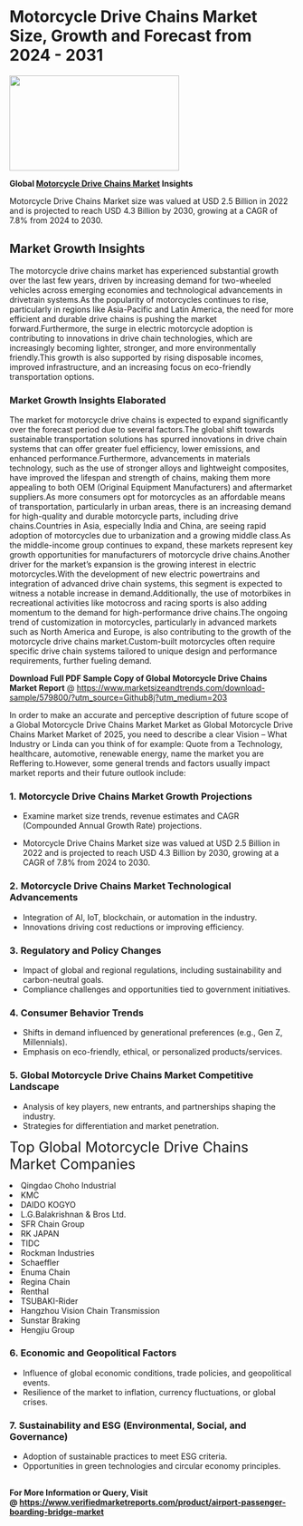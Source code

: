 <H1>Motorcycle Drive Chains Market Size, Growth and Forecast from 2024 - 2031</H1><img class="aligncenter size-medium wp-image-584254" src="https://thirdeyenews.in/wp-content/uploads/2024/09/Global-Market-Research-300x168.jpeg" alt="" width="300" height="168" /><p><strong>Global&nbsp;<a href="https://www.marketsizeandtrends.com/download-sample/579800/?utm_source=Github8j?utm_medium=203">Motorcycle Drive Chains Market</a> Insights</strong></p><p>Motorcycle Drive Chains Market size was valued at USD 2.5 Billion in 2022 and is projected to reach USD 4.3 Billion by 2030, growing at a CAGR of 7.8% from 2024 to 2030.</p><p><h2>Market Growth Insights</h2> The motorcycle drive chains market has experienced substantial growth over the last few years, driven by increasing demand for two-wheeled vehicles across emerging economies and technological advancements in drivetrain systems.As the popularity of motorcycles continues to rise, particularly in regions like Asia-Pacific and Latin America, the need for more efficient and durable drive chains is pushing the market forward.Furthermore, the surge in electric motorcycle adoption is contributing to innovations in drive chain technologies, which are increasingly becoming lighter, stronger, and more environmentally friendly.This growth is also supported by rising disposable incomes, improved infrastructure, and an increasing focus on eco-friendly transportation options. <h3>Market Growth Insights Elaborated</h3> The market for motorcycle drive chains is expected to expand significantly over the forecast period due to several factors.The global shift towards sustainable transportation solutions has spurred innovations in drive chain systems that can offer greater fuel efficiency, lower emissions, and enhanced performance.Furthermore, advancements in materials technology, such as the use of stronger alloys and lightweight composites, have improved the lifespan and strength of chains, making them more appealing to both OEM (Original Equipment Manufacturers) and aftermarket suppliers.As more consumers opt for motorcycles as an affordable means of transportation, particularly in urban areas, there is an increasing demand for high-quality and durable motorcycle parts, including drive chains.Countries in Asia, especially India and China, are seeing rapid adoption of motorcycles due to urbanization and a growing middle class.As the middle-income group continues to expand, these markets represent key growth opportunities for manufacturers of motorcycle drive chains.Another driver for the market’s expansion is the growing interest in electric motorcycles.With the development of new electric powertrains and integration of advanced drive chain systems, this segment is expected to witness a notable increase in demand.Additionally, the use of motorbikes in recreational activities like motocross and racing sports is also adding momentum to the demand for high-performance drive chains.The ongoing trend of customization in motorcycles, particularly in advanced markets such as North America and Europe, is also contributing to the growth of the motorcycle drive chains market.Custom-built motorcycles often require specific drive chain systems tailored to unique design and performance requirements, further fueling demand.</p><p><span class=""><strong>Download Full PDF Sample Copy of Global Motorcycle Drive Chains Market Report</strong> @ <a href="https://www.marketsizeandtrends.com/download-sample/579800/?utm_source=Github8j?utm_medium=203" target="_blank">https://www.marketsizeandtrends.com/download-sample/579800/?utm_source=Github8j?utm_medium=203</a></span></p><p>In order to make an accurate and perceptive description of future scope of a Global&nbsp;Motorcycle Drive Chains Market Market as Global&nbsp;Motorcycle Drive Chains Market Market of 2025, you need to describe a clear Vision &ndash; What Industry or Linda can you think of for example: Quote from a Technology, healthcare, automotive, renewable energy, name the market you are Reffering to.However, some general trends and factors usually impact market reports and their future outlook include:</p><h3>1.&nbsp;<strong>Motorcycle Drive Chains Market Growth Projections</strong></h3><ul><li>Examine market size trends, revenue estimates and CAGR (Compounded Annual Growth Rate) projections.</li><li><p>Motorcycle Drive Chains Market size was valued at USD 2.5 Billion in 2022 and is projected to reach USD 4.3 Billion by 2030, growing at a CAGR of 7.8% from 2024 to 2030.</p></li></ul><h3>2.&nbsp;<strong>Motorcycle Drive Chains Market Technological Advancements</strong></h3><ul><li>Integration of AI, IoT, blockchain, or automation in the industry.</li><li>Innovations driving cost reductions or improving efficiency.</li></ul><h3>3.&nbsp;<strong>Regulatory and Policy Changes</strong></h3><ul><li>Impact of global and regional regulations, including sustainability and carbon-neutral goals.</li><li>Compliance challenges and opportunities tied to government initiatives.</li></ul><h3>4.&nbsp;<strong>Consumer Behavior Trends</strong></h3><ul><li>Shifts in demand influenced by generational preferences (e.g., Gen Z, Millennials).</li><li>Emphasis on eco-friendly, ethical, or personalized products/services.</li></ul><h3>5.&nbsp;<strong>Global Motorcycle Drive Chains Market Competitive Landscape</strong></h3><ul><li>Analysis of key players, new entrants, and partnerships shaping the industry.</li><li>Strategies for differentiation and market penetration.</li></ul><p data-pm-slice="1 1 []"><span style="color: inherit; font-family: inherit; font-size: 25px;">Top Global Motorcycle Drive Chains Market Companies</span></p><div class="" data-test-id=""><p><li>Qingdao Choho Industrial</li><li> KMC</li><li> DAIDO KOGYO</li><li> L.G.Balakrishnan & Bros Ltd.</li><li> SFR Chain Group</li><li> RK JAPAN</li><li> TIDC</li><li> Rockman Industries</li><li> Schaeffler</li><li> Enuma Chain</li><li> Regina Chain</li><li> Renthal</li><li> TSUBAKI-Rider</li><li> Hangzhou Vision Chain Transmission</li><li> Sunstar Braking</li><li> Hengjiu Group</li></p></div><h3>6.&nbsp;<strong>Economic and Geopolitical Factors</strong></h3><ul><li>Influence of global economic conditions, trade policies, and geopolitical events.</li><li>Resilience of the market to inflation, currency fluctuations, or global crises.</li></ul><h3>7.&nbsp;<strong>Sustainability and ESG (Environmental, Social, and Governance)</strong></h3><ul><li>Adoption of sustainable practices to meet ESG criteria.</li><li>Opportunities in green technologies and circular economy principles.</li></ul><h2><strong style="font-size: 14px;">For More Information or Query, Visit @&nbsp;</strong><a style="background-color: #ffffff; font-size: 14px;" href="https://www.marketsizeandtrends.com/report/motorcycle-drive-chains-market/" target="_blank">https://www.verifiedmarketreports.com/product/airport-passenger-boarding-bridge-market</a></h2>